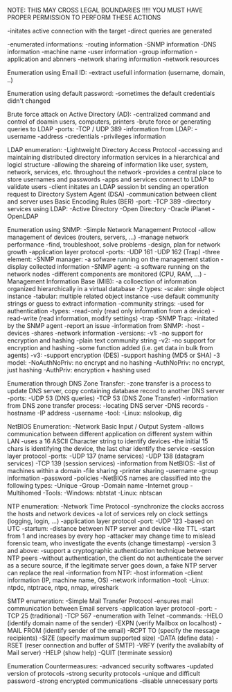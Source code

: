 NOTE: THIS MAY CROSS LEGAL BOUNDARIES !!!!!
      YOU MUST HAVE PROPER PERMISSION TO PERFORM THESE ACTIONS

-initates active connection with the target
-direct queries are generated

-enumerated informations:
	-routing information
	-SNMP information
	-DNS information
	-machine name
	-user information
	-group information
	-application and abnners
	-network sharing information
	-network resources

Enumeration using Email ID:
	-extract usefull information (username, domain, ..)

Enumeration using default password:
	-sometimes the default credentials didn't changed

Brute force attack on Active Directory (AD):
	-centralized command and control of doamin users, computers, printers
	-brute force or generating queries to LDAP
	-ports:
		-TCP / UDP 389
	-information from LDAP:
		-username
		-address
		-credentials
		-privileges information

LDAP enumeration:
	-Lightweight Directory Access Protocol
	-accessing and maintaining distributed directory information services
	 in a hierarchical and logicl structure
	-allowing the shareing of information like user, system, network,
	 services, etc. throughout the network
	-provides a central place to store usernames and passwords
	-apps and services connect to LDAP to validate users
	-client initates an LDAP session bt sending an  operation request to
	 Directory System Agent (DSA)
	-communication between client and server uses Basic Encoding Rules
	 (BER)
	-port:
		-TCP 389
	-directory services using LDAP:
		-Active Directory
		-Open Directory
		-Oracle iPlanet
		-OpenLDAP


Enumeration using SNMP:
	-Simple Network Management Protocol
	-allow management of devices (routers, servers, ...)
	-manage network performance
	-find, troubleshoot, solve problems
	-design, plan for network growth
	-application layer protocol
	-ports:
		-UDP 161
		-UDP 162 (Trap)
	-three element:
		-SNMP manager:
			-a sofware running on the management station
			-display collected information
		-SNMP agent:
			-a software running on the network nodes
			-different components are monitored (CPU, RAM, ...)
		-Management Information Base (MIB):
			-a colloection of information organized hierarchically
			 in a virtual database
			-2 types:
				-scaler: single object instance
				-tabular: multiple related object instance
	-use default community strings or guess to extract information
	-community strings:
		-used for authentication
		-types:
			-read-only (read only information from a device)
			-read-write (read information, modify settings)
			-trap
	-SNMP Trap:
		-initated by the SNMP agent
		-report an issue
	-information from SNMP:
		-host
		-devices
		-shares
		-network information
	-versions:
		-v1:
			-no support for encryption and hashing
			-plain text community string
		-v2:
			-no support for encryption and hashing
			-some function added (i.e. get data in bulk from agents)
		-v3:
			-support encryption (DES)
			-support hashing (MD5 or SHA)
			-3 model:
				-NoAuthNoPriv: no encrypt and no hashing
				-AuthNoPriv: no encrypt, just hashing
				-AuthPriv: encryption + hashing used

Enumeration through DNS Zone Transfer:
	-zone transfer is a process to update DNS server, copy containing
	 database record to another DNS server
	-ports:
		-UDP 53 (DNS queries)
		-TCP 53 (DNS Zone Transfer)
	-information from DNS zone transfer process:
		-locating DNS server
		-DNS records
		-hostname
		-IP address
		-username
	-tool:
		-Linux: nslookup, dig

NetBIOS Enumeration:
	-Network Basic Input / Output System
	-allows communication between different application on different
	 system within LAN
	-uses a 16 ASCII Character string to identify devices
	-the initial 15 chars is identifying the device, the last char
	 identify the service
	-session layer protocol
	-ports:
		-UDP 137 (name services)
		-UDP 138 (datagram services)
		-TCP 139 (session services)
	-information from NetBIOS:
		-list of machines within a domain
		-file sharing
		-printer sharing
		-username
		-group information
		-password
		-policies
	-NetBIOS names are classified into the following types:
		-Unique
		-Group
		-Domain name
		-Internet group
		-Multihomed
	-Tools:
		-Windows: nbtstat
		-Linux: nbtscan 

NTP enumeration:
	-Network Time Protocol
	-synchronize the clocks accross the hosts and network devices
	-a lot of services rely on clock settings (logging, login, ...)
	-application layer protocol
	-port:
		-UDP 123
	-based on UTC
	-startum:
		-distance between NTP server and device
		-like TTL
		-start from 1 and increases by every hop
	-attacker may change time to mislead forensic team, who investigate
	 the events (change timestamp)
	-version 3 and above:
		-support a cryptographic authentication technique between
		 NTP peers
		-without authentication, the client do not authenticate the
		 server as a secure source, if the legitimate server goes down,
		 a fake NTP server can replace the real
	-information from NTP:
		-host information
		-client information (IP, machine name, OS)
		-network information
	-tool:
		-Linux: ntpdc, ntptrace, ntpq, nmap, wireshark

SMTP enumeration:
	-Simple Mail Transfer Protocol
	-ensures mail communication between Email servers
	-application layer protocol
	-port:
		-TCP 25 (traditional)
		-TCP 567 
	-enumeration with Telnet
	-commands:
		-HELO (identify domain name of the sender)
		-EXPN (verify Mailbox on localhost)
		-MAIL FROM (identify sender of the email)
		-RCPT TO (specify the message recipients)
		-SIZE (specify maximum supported size)
		-DATA (define data)
		-RSET (reser connection and buffer of SMTP)
		-VRFY (verify the avaliabilty of Mail server)
		-HELP (show help)
		-QUIT (terminate session) 

Enumeration Countermeasures:
	-advanced security softwares
	-updated version of protocols
	-strong security protocols
	-unique and difficult password
	-strong encrypted communications
	-disable unnecessary ports
